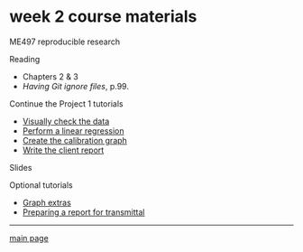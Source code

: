 # week 2 course materials

ME497 reproducible research

Reading 

- Chapters 2 & 3 
- *Having Git ignore files*, p.99. 

Continue the Project 1 tutorials 

- [Visually check the data](week_01/cm011_project-1_graph-first-look.md)  
- [Perform a linear regression](week_01/cm012_project-1_regression.md) 
- [Create the calibration graph](week_01/cm013_project-1_graph-better.md) 
- [Write the client report](week_01/cm015_project-1_report.md) 

Slides 



Optional tutorials 

- [Graph extras](week_01/cm014_project-1_graph-extras.md) 
- [Preparing a report for transmittal](week_01/cm016_project-1_report-transmittal.md) 

---

[main page](../README.md)
